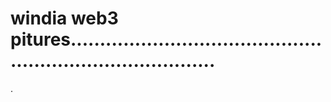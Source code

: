 # windia web3 pitures..............................................................................
.
